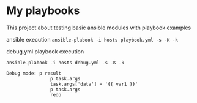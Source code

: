 # My playbooks
This project about testing basic ansible modules with playbook examples

ansible execution 
 ````ansible-plabook -i hosts playbook.yml -s -K -k````

debug.yml playbook execution

   ````ansible-plabook -i hosts debug.yml -s -K -k````


	Debug mode: p result
                    p task.args
                    task.args['data'] = '{{ var1 }}'
                    p task.args
                    redo


